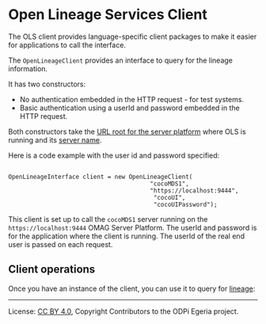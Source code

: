 <!-- SPDX-License-Identifier: CC-BY-4.0 -->
<!-- Copyright Contributors to the ODPi Egeria project. -->

# Open Lineage Services Client

The OLS client provides language-specific client packages to make it easier for applications to call the interface.

The `OpenLineageClient` provides an interface to query for the lineage information.
  
It has two constructors:

* No authentication embedded in the HTTP request - for test systems.
* Basic authentication using a userId and password embedded in the HTTP request.

Both constructors take the [URL root for the server platform](../../../../../../access-services/docs/concepts/client-server/omas-server-url-root.md)
where OLS is running and its [server name](../../../../../../access-services/docs/concepts/client-server/omas-server-name.md).

Here is a code example with the user id and password specified:

```

OpenLineageInterface client = new OpenLineageClient(
                                        "cocoMDS1",
                                        "https://localhost:9444",
                                         "cocoUI",
                                         "cocoUIPassword");

```

This client is set up to call the `cocoMDS1` server running on the `https://localhost:9444`
OMAG Server Platform.  The userId and password is for the application
where the client is running. The userId of the real end user is passed
on each request.

## Client operations

Once you have an instance of the client, you can use it to query for [lineage](lineage.md):


----
License: [CC BY 4.0](https://creativecommons.org/licenses/by/4.0/),
Copyright Contributors to the ODPi Egeria project.